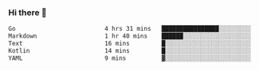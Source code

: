 ### Hi there 👋

<!--
**yeya24/yeya24** is a ✨ _special_ ✨ repository because its `README.md` (this file) appears on your GitHub profile.

Here are some ideas to get you started:

- 🔭 I’m currently working on ...
- 🌱 I’m currently learning ...
- 👯 I’m looking to collaborate on ...
- 🤔 I’m looking for help with ...
- 💬 Ask me about ...
- 📫 How to reach me: ...
- 😄 Pronouns: ...
- ⚡ Fun fact: ...
-->

<!--START_SECTION:waka-->

```txt
Go                         4 hrs 31 mins   ████████████████░░░░░░░░░   63.63 %
Markdown                   1 hr 40 mins    ██████░░░░░░░░░░░░░░░░░░░   23.49 %
Text                       16 mins         █░░░░░░░░░░░░░░░░░░░░░░░░   03.92 %
Kotlin                     14 mins         █░░░░░░░░░░░░░░░░░░░░░░░░   03.39 %
YAML                       9 mins          ▓░░░░░░░░░░░░░░░░░░░░░░░░   02.24 %
```

<!--END_SECTION:waka-->
